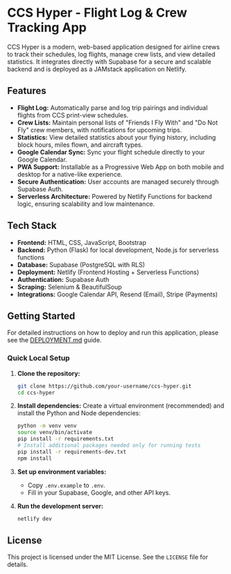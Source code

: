 # CCS Hyper - Flight Log & Crew Tracking App

CCS Hyper is a modern, web-based application designed for airline crews to track their schedules, log flights, manage crew lists, and view detailed statistics. It integrates directly with Supabase for a secure and scalable backend and is deployed as a JAMstack application on Netlify.

## Features

*   **Flight Log:** Automatically parse and log trip pairings and individual flights from CCS print-view schedules.
*   **Crew Lists:** Maintain personal lists of "Friends I Fly With" and "Do Not Fly" crew members, with notifications for upcoming trips.
*   **Statistics:** View detailed statistics about your flying history, including block hours, miles flown, and aircraft types.
*   **Google Calendar Sync:** Sync your flight schedule directly to your Google Calendar.
*   **PWA Support:** Installable as a Progressive Web App on both mobile and desktop for a native-like experience.
*   **Secure Authentication:** User accounts are managed securely through Supabase Auth.
*   **Serverless Architecture:** Powered by Netlify Functions for backend logic, ensuring scalability and low maintenance.

## Tech Stack

*   **Frontend:** HTML, CSS, JavaScript, Bootstrap
*   **Backend:** Python (Flask) for local development, Node.js for serverless functions
*   **Database:** Supabase (PostgreSQL with RLS)
*   **Deployment:** Netlify (Frontend Hosting + Serverless Functions)
*   **Authentication:** Supabase Auth
*   **Scraping:** Selenium & BeautifulSoup
*   **Integrations:** Google Calendar API, Resend (Email), Stripe (Payments)

## Getting Started

For detailed instructions on how to deploy and run this application, please see the [DEPLOYMENT.md](DEPLOYMENT.md) guide.

### Quick Local Setup

1.  **Clone the repository:**
    ```bash
    git clone https://github.com/your-username/ccs-hyper.git
    cd ccs-hyper
    ```

2.  **Install dependencies:**
    Create a virtual environment (recommended) and install the Python and Node
    dependencies:
    ```bash
    python -m venv venv
    source venv/bin/activate
    pip install -r requirements.txt
    # Install additional packages needed only for running tests
    pip install -r requirements-dev.txt
    npm install
    ```

3.  **Set up environment variables:**
    *   Copy `.env.example` to `.env`.
    *   Fill in your Supabase, Google, and other API keys.

4.  **Run the development server:**
    ```bash
    netlify dev
    ```

## License

This project is licensed under the MIT License. See the `LICENSE` file for details.
